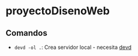 # proyectoDisenoWeb

## Comandos

  * `devd -ol .`: Crea servidor local - necesita [devd](https://github.com/cortesi/devd)